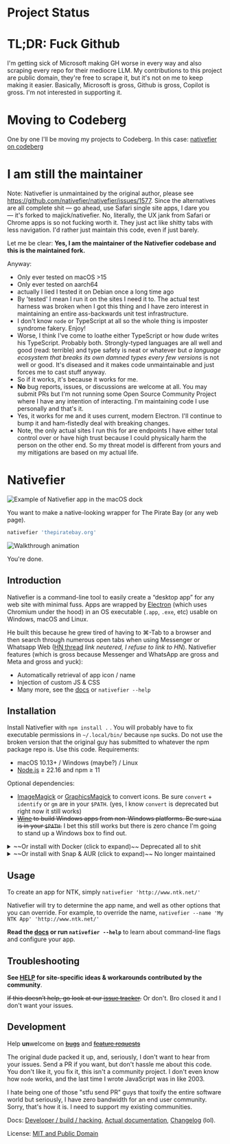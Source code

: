 # Project Status

# TL;DR: Fuck Github
I'm getting sick of Microsoft making GH worse in every way and also scraping every repo for their mediocre LLM. My contributions to this project are public domain, they're free to scrape it, but it's not on me to keep making it easier. Basically, Microsoft is gross, Github is gross, Copilot is gross. I'm not interested in supporting it.

# Moving to Codeberg
One by one I'll be moving my projects to Codeberg. In this case: [nativefier on codeberg](https://codeberg.org/majick/nativefier)

# I am still the maintainer

Note: Nativefier is unmaintained by the original author, please see https://github.com/nativefier/nativefier/issues/1577. Since the alternatives are all complete shit — go ahead, use Safari single site apps, I dare you — it's forked to majick/nativefier. No, literally, the UX jank from Safari or Chrome apps is so not fucking worth it. They just act like shitty tabs with less navigation. I'd rather just maintain this code, even if just barely.

Let me be clear: **Yes, I am the maintainer of the Nativefier codebase and this is the maintained fork.**

Anyway:
* Only ever tested on macOS >15
* Only ever tested on aarch64
* actually I lied I tested it on Debian once a long time ago
* By 'tested' I mean I run it on the sites I need it to. The actual test harness was broken when I got this thing and I have zero interest in maintaining an entire ass-backwards unit test infrastructure.
* I don't know `node` or TypeScript at all so the whole thing is imposter syndrome fakery. Enjoy!
* Worse, I think I've come to loathe either TypeScript or how dude writes his TypeScript. Probably both. Strongly-typed languages are all well and good (read: terrible) and type safety is neat or whatever but *a language ecosystem that breaks its own damned types every few versions* is not well or good. It's diseased and it makes code unmaintainable and just forces me to cast stuff anyway.
* So if it works, it's because it works for me.
* **No** bug reports, issues, or discussions are welcome at all. You may submit PRs but I'm not running some Open Source Community Project where I have any intention of interacting. I'm maintaining code I use personally and that's it.
* Yes, it works for me and it uses current, modern Electron. I'll continue to bump it and ham-fistedly deal with breaking changes.
* Note, the only actual sites I run this for are endpoints I have either total control over or have high trust because I could physically harm the person on the other end. So my threat model is different from yours and my mitigations are based on my actual life.

# Nativefier

![Example of Nativefier app in the macOS dock](.github/dock-screenshot.png)

You want to make a native-looking wrapper for The Pirate Bay (or any web page).

```bash
nativefier 'thepiratebay.org'
```

![Walkthrough animation](.github/nativefier-walkthrough.gif)

You're done.

## Introduction

Nativefier is a command-line tool to easily create a “desktop app” for any web site
with minimal fuss. Apps are wrapped by [Electron](https://www.electronjs.org/)
(which uses Chromium under the hood) in an OS executable (`.app`, `.exe`, etc)
usable on Windows, macOS and Linux.

He built this because he grew tired of having to ⌘-Tab to a browser and then search
through numerous open tabs when using Messenger or
Whatsapp Web ([HN thread](https://example.com/) *link neutered, I refuse to link to HN*). Nativefier features (which is gross because Messenger and WhatsApp are gross and Meta and gross and yuck):

-   Automatically retrieval of app icon / name
-   Injection of custom JS & CSS
-   Many more, see the [docs](DOCS.md) or `nativefier --help`

## Installation

Install Nativefier with `npm install .` . You will probably have to fix executable permissions in `~/.local/bin/` because `npm` sucks. Do not use the broken version that the original guy has submitted to whatever the npm package repo is. Use this code. Requirements:

-   macOS 10.13+ / Windows (maybe?) / Linux
-   [Node.js](https://nodejs.org/) ≥ 22.16 and npm ≥ 11

Optional dependencies:

-   [ImageMagick](http://www.imagemagick.org/) or [GraphicsMagick](http://www.graphicsmagick.org/) to convert icons.
    Be sure `convert` + `identify` or `gm` are in your `$PATH`. (yes, I know `convert` is deprecated but right now it still works)
-   ~~[Wine](https://www.winehq.org/) to build Windows apps from non-Windows platforms.
    Be sure `wine` is in your `$PATH`.~~ I bet this still works but there is zero chance I'm going to stand up a Windows box to find out.

<details>
  <summary>~~Or install with Docker (click to expand)~~ Deprecated all to shit</summary>

Don't do this any more. You can build your own container, but dude uploaded his piece of crap version to the repo. I do not maintain your repos. I do not test this build system and I bet it's broken.

 </details>

<details>
  <summary>~~Or install with Snap & AUR (click to expand)~~ No longer maintained</summary>

~These are probably totally broken; use at your own risk.
If using them, for your security, please inspect the build script.~

-   ~~[Snap](https://snapcraft.io/nativefier)~~ // I don't give a fuck about an Ubuntu
-   ~~[AUR](https://aur.archlinux.org/packages/nodejs-nativefier)~~ // I don't give a fuck about an Arch
</details>

## Usage

To create an app for NTK, simply `nativefier 'http://www.ntk.net/'`

Nativefier will try to determine the app name, and well as other options that you
can override. For example, to override the name, `nativefier --name 'My NTK App' 'http://www.ntk.net/'`

**Read the [docs](DOCS.md) or run `nativefier --help`**
to learn about command-line flags and configure your app.

## Troubleshooting

**See [HELP](HELP.md) for site-specific ideas & workarounds contributed by the community**.

~~If this doesn’t help, go look at our [issue tracker](https://github.com/nativefier/nativefier/issues).~~ Or don't. Bro closed it and I don't want your issues.

## Development

Help **un**welcome on [~~bugs~~](https://github.com/nativefier/nativefier/issues?q=is%3Aopen+is%3Aissue+label%3Abug) and
[~~feature requests~~](https://github.com/nativefier/nativefier/issues?q=is%3Aopen+is%3Aissue+label%3Afeature-request)

The original dude packed it up, and, seriously, I don't want to hear from your issues. Send a PR if you want, but don't hassle me about this code. You don't like it, you fix it, this isn't a community project. I don't even know how `node` works, and the last time I wrote JavaScript was in like 2003.

I hate being one of those "stfu send PR" guys that toxify the entire software world but seriously, I have zero bandwidth for an end user community. Sorry, that's how it is. I need to support my existing communities.

Docs: [Developer / build / hacking](HACKING.md), [Actual documentation](DOCS.md),
[Changelog](CHANGELOG.md) (lol).

License: [MIT and Public Domain](LICENSE.md)
